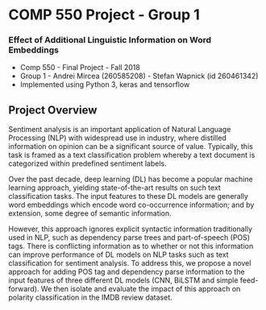 # COMP 550 Project - Group 1
### Effect of Additional Linguistic Information on Word Embeddings  

- Comp 550 - Final Project - Fall 2018    
- Group 1 - Andrei Mircea (260585208) - Stefan Wapnick (id 260461342)  
- Implemented using Python 3, keras and tensorflow

## Project Overview
Sentiment analysis is an important application of Natural Language Processing (NLP) with widespread use in industry, where distilled information on opinion can be a significant source of value. Typically, this task is framed as a text classification problem whereby a text document is categorized within predefined sentiment labels. 

Over the past decade, deep learning (DL) has become a popular machine learning approach, yielding state-of-the-art results on such text classification tasks. The input features to these DL models are generally word embeddings which encode word co-occurrence information; and by extension, some degree of semantic information.

However, this approach ignores explicit syntactic information traditionally used in NLP, such as dependency parse trees and part-of-speech (POS) tags. There is conflicting information as to whether or not this information can improve performance of DL models on NLP tasks such as text classification for sentiment analysis. To address this, we propose a novel approach for adding POS tag and dependency parse information to the input features of three different DL models (CNN, BiLSTM and simple feed-forward). We then isolate and evaluate the impact of this approach on polarity classification in the IMDB review dataset.
